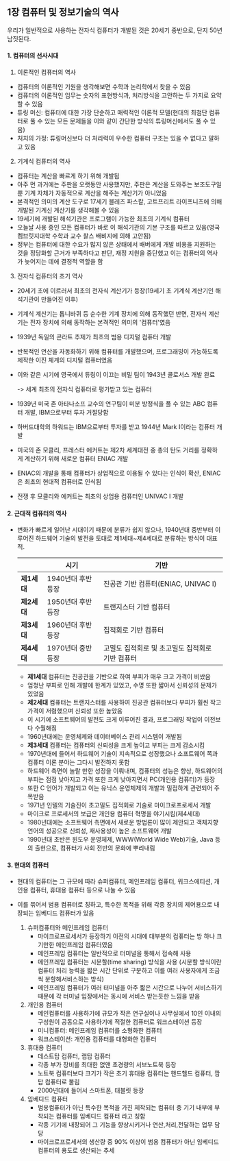 ## 1장 컴퓨터 및 정보기술의 역사

우리가 일반적으로 사용하는 전자식 컴퓨터가 개발된 것은 20세기 중반으로, 단지 50년 남짓된다. 

#### 1. 컴퓨터의 선사시대

1) 이론적인 컴퓨터의 역사

- 컴퓨터의 이론적인 기원을 생각해보면 수학과 논리학에서 찾을 수 있음
- 컴퓨터의 이론적인 임무는 숫자의 표현방식과, 처리방식을 고안하는 두 가지로 요약할 수 있음
- 튜링 머신: 컴퓨터에 대한 가장 단순하고 매력적인 이론적 모델(현대의 최첨단 컴퓨터로 풀 수 있는 모든 문제들을 이와 같이 간단한 방식의 튜링머신에서도 풀 수 있음)
- 처치의 가정: 튜링머신보다 더 처리력이 우수한 컴퓨터 구조는 있을 수 없다고 말하고 있음



2) 기계식 컴퓨터의 역사

- 컴퓨터는 계산을 빠르게 하기 위해 개발됨
- 아주 먼 과거에는 주판을 오랫동안 사용했지만, 주판은 계산을 도와주는 보조도구일 뿐 기계 자체가 자동적으로 계산을 해주는 계산기가 아니었음
- 본격적인 의미의 계산 도구로 17세기 블레즈 파스칼, 고트프리트 라이프니츠에 의해 개발된 기계신 계산기를 생각해볼 수 있음
- 19세기에 개발된 해석기관은 프로그램이 가능한 최초의 기계식 컴퓨터
- 오늘날 사용 중인 모든 컴퓨터가 바로 이 해석기관의 기본 구조를 따르고 있음(영국 켐브릿지대학 수학과 교수 찰스 배비지에 의해 고안됨)
- 정부는 컴퓨터에 대한 수요가 많지 않은 상태에서 배버에게 개발 비용을 지원하는 것을 정당화할 근거가 부족하다고 판단, 재정 지원을 중단했고 이는 컴퓨터의 역사가 늦어지는 데에 결정적 역할을 함



3) 전자식 컴퓨터의 초기 역사

- 20세기 초에 이르러서 최초의 전자식 계산기가 등장(19세기 초 기계식 계산기인 해석기관이 만들어진 이후)
- 기계식 계산기는 톱니바퀴 등 순수한 기계 장치에 의해 동작했던 반면, 전자식 계산기는 전자 장치에 의해 동작하는 본격적인 의미의 '컴퓨터'였음
- 1939년 독일의 콘라트 추제가 최초의 범용 디지털 컴퓨터 개발
- 반복적인 연산을 자동화하기 위해 컴퓨터를 개발했으며, 프로그래밍이 가능하도록 제작한 이진 체계의 디지털 컴퓨터였음

- 이와 같은 시기에 영국에서 튜링이 이끄는 비밀 팀이 1943년 콜로서스 개발 완료

  -> 세계 최초의 전자식 컴퓨터로 평가받고 있는 컴퓨터

- 1939년 미국 존 아타나소프 교수의 연구팀이 미분 방정식을 풀 수 있는 ABC 컴퓨터 개발, IBM으로부터 투자 거절당함
- 하버드대학의 하워드는 IBM으로부터 투자를 받고 1944년 Mark I이라는 컴퓨터 개발
- 미국의 존 모클리, 프레스터 에커트는 제2차 세계대전 중 총의 탄도 거리를 정확하게 계산하기 위해 새로운 컴퓨터 ENIAC 개발
- ENIAC의 개발을 통해 컴퓨터가 상업적으로 이용될 수 있다는 인식이 확산, ENIAC은 최초의 현대적 컴퓨터로 인식됨
- 전쟁 후 모클리와 에커트는 최초의 상업용 컴퓨터인 UNIVAC I 개발



#### 2. 근대적 컴퓨터의 역사

- 변화가 빠르게 일어난 시대이기 때문에 분류가 쉽지 않으나, 1940년대 중반부터 이루어진 하드웨어 기술의 발전을 토대로 제1세대~제4세대로 분류하는 방식이 대표적.

  |             | 시기               | 기반                                             |
  | ----------- | ------------------ | ------------------------------------------------ |
  | **제1세대** | 1940년대 후반 등장 | 진공관 기반 컴퓨터(ENIAC, UNIVAC I)              |
  | **제2세대** | 1950년대 후반 등장 | 트랜지스터 기반 컴퓨터                           |
  | **제3세대** | 1960년대 후반 등장 | 집적회로 기반 컴퓨터                             |
  | **제4세대** | 1970년대 중반 등장 | 고밀도 집적회로 및 초고밀도 집적회로 기반 컴퓨터 |

  - **제1세대** 컴퓨터는 진공관을 기반으로 하여 부피가 매우 크고 가격이 비쌌음
  - 엄청난 부피로 인해 개발에 한계가 있었고, 수명 또한 짧아서 신뢰성의 문제가 있었음
  - **제2세대** 컴퓨터는 트랜지스터를 사용하여 진공관 컴퓨터보다 부피가 훨씬 작고 가격이 저렴했으며 신뢰성 또한 높았음
  - 이 시기에 소프트웨어의 발전도 크게 이루어진 결과, 프로그래밍 작업이 이전보다 수월해짐
  - 1960년대에는 운영체제와 데이터베이스 관리 시스템이 개발됨
  - **제3세대** 컴퓨터는 컴퓨터의 신뢰성을 크게 높이고 부피는 크게 감소시킴
  - 1970년대에 들어서 하드웨어 기술이 지속적으로 성장했으나 소프트웨어 쪽과 컴퓨터 이론 분야는 그다시 발전하지 못함
  - 하드웨어 측면이 놀랄 만한 성장을 이뤄내며, 컴퓨터의 성능은 향상, 하드웨어의 부피는 점점 낮아지고 가격 또한 크게 낮아지면서 PC(개인용 컴퓨터)가 등장
  - 또한 C 언어가 개발되고 이는 유닉스 운영체제의 개발과 밀접하게 관련되어 주목받음
  - 1971년 인텔의 기술진이 초고밀도 집적회로 기술로 마이크로프로세서 개발
  - 마이크로 프로세서의 보급은 개인용 컴퓨터 혁명을 야기시킴(제4세대)
  - 1980년대에는 소프트웨어 측면에서 새로운 방법론이 많이 제안되고 객체지향 언어의 성공으로 신뢰성, 재사용성이 높은 소프트웨어 개발
  - 1990년대 초반은 윈도우 운영체제, WWW(World Wide Web)기술, Java 등의 출현으로, 컴퓨터가 사회 전반의 문화에 뿌리내림



#### 3. 현대의 컴퓨터

- 현대의 컴퓨터는 그 규모에 따라 슈퍼컴퓨터, 메인프레임 컴퓨터, 워크스에티션, 개인용 컴퓨터, 휴대용 컴퓨터 등으로 나눌 수 있음

- 이를 묶어서 범용 컴퓨터로 칭하고, 특수한 목적을 위해 각종 장치의 제어용으로 내장되는 임베디드 컴퓨터가 있음

  1. 슈퍼컴퓨터와 메인프레임 컴퓨터
     - 마이크로프로세서가 등장하기 이전의 시대에 대부분의 컴퓨터는 방 하나 크기만한 메인프레임 컴퓨터였음
     - 메인프레임 컴퓨터는 일반적으로 터미널을 통해서 접속해 사용
     - 메인프레임 컴퓨터는 시분할(time sharing) 방식을 사용 (시분할 방식이란 컴퓨터 처리 능력을 짧은 시간 단위로 구분하고 이를 여러 사용자에게 조금씩 분할해서비스하는 방식)
     - 메인프레임 컴퓨터가 여러 터미널을 아주 짧은 시간으로 나누어 서비스하기 때문에 각 터미널 입장에서는 동시에 서비스 받는듯한 느낌을 받음
  2. 개인용 컴퓨터
     - 메인컴퓨터를 사용하기에 규모가 작은 연구실이나 사무실에서 10인 이내의 구성원이 공동으로 사용하기에 적절한 컴퓨터로 워크스테이션 등장
     - 미니컴퓨터: 메인프레임 컴퓨터를 소형화한 컴퓨터
     - 워크스테이션: 개인용 컴퓨터를 대형화한 컴퓨터
  3. 휴대용 컴퓨터
     - 데스트탑 컴퓨터, 랩탑 컴퓨터
     - 각종 부가 장비를 최대한 없앤 초경량의 서브노트북 등장
     - 노트북 컴퓨터보다 크기가 작은 초기 휴대용 컴퓨터는 핸드헬드 컴퓨터, 팜탑 컴퓨터로 불림
     - 2000년대에 들어서 스마트폰, 태블릿 등장
  4. 임베디드 컴퓨터
     - 범용컴퓨터가 아닌 특수한 목적을 가진 제작되는 컴퓨터 중 기기 내부에 부착되는 컴퓨터를 임베디드 컴퓨터 라고 칭함
     - 각종 기기에 내장되어 그 기능을 향상시키거나 연산,처리,전달하는 업무 담당
     - 마이크로프로세서의 생산량 중 90% 이상이 범용 컴퓨터가 아닌 임베디드 컴퓨터의 용도로 생산되는 추세

